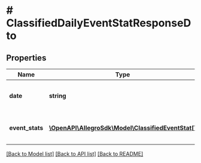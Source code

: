 # # ClassifiedDailyEventStatResponseDto

## Properties

Name | Type | Description | Notes
------------ | ------------- | ------------- | -------------
**date** | **string** | Date in format yyyy-MM-dd | [optional]
**event_stats** | [**\OpenAPI\AllegroSdk\Model\ClassifiedEventStat[]**](ClassifiedEventStat.md) | List of event types with number of occurrences. | [optional]

[[Back to Model list]](../../README.md#models) [[Back to API list]](../../README.md#endpoints) [[Back to README]](../../README.md)
